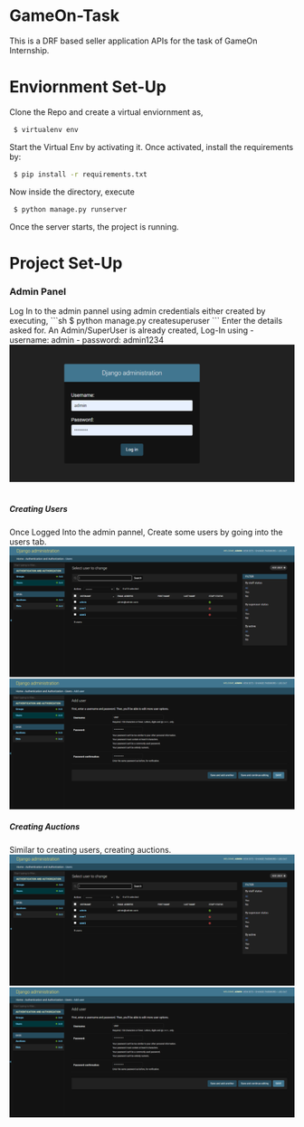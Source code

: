 # GameOn-Task
This is a DRF based seller application APIs for the task of GameOn Internship.
<br>
# Enviornment Set-Up
Clone the Repo and create a virtual enviornment as,
 ```sh
  $ virtualenv env
 ```
Start the Virtual Env by activating it.
Once activated, install the requirements by:
 ```sh
  $ pip install -r requirements.txt
 ```
Now inside the directory, execute
 ```sh
  $ python manage.py runserver
 ```
Once the server starts, the project is running.
<br>
# Project Set-Up
<h3> Admin Panel </h3>
Log In to the admin pannel using admin credentials either created by executing,
 ```sh
  $ python manage.py createsuperuser
 ```
Enter the details asked for.
An Admin/SuperUser is already created, Log-In using
- username: admin
- password: admin1234
<img src="images/admin-login.png">
<br>
<imt src="images/admin-panel.png">
<br>
<h5> Creating Users </h5>
Once Logged Into the admin pannel, Create some users by going into the users tab.
<img src="images/user-panel.png">
<br>
<img src="images/create-user.png">
<br>
<h5> Creating Auctions </h5>
Similar to creating users, creating auctions.
<img src="images/user-panel.png">
<br>
<img src="images/create-user.png">
<br>
